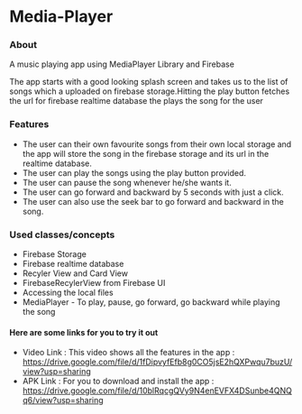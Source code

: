 # Media-Player

### About
A music playing app using MediaPlayer Library and Firebase

The app starts with a good looking splash screen and takes us to the list of songs which a uploaded on firebase storage.Hitting the play button fetches the url for firebase realtime database the plays the song for the user

### Features
- The user can their own favourite songs from their own local storage and the app will store the song in the firebase storage and its url in the realtime database.
- The user can play the songs using the play button provided.
- The user can pause the song whenever he/she wants it.
- The user can go forward and backward by 5 seconds with just a click.
- The user can also use the seek bar to go forward and backward in the song.

### Used classes/concepts
- Firebase Storage
- Firebase realtime database
- Recyler View and Card View
- FirebaseRecylerView from Firebase UI
- Accessing the local files
- MediaPlayer - To play, pause, go forward, go backward while playing the song 

#### Here are some links for you to try it out
- Video Link : This video shows all the features in the app : https://drive.google.com/file/d/1fDipvyfEfb8g0CO5jsE2hQXPwqu7buzU/view?usp=sharing
- APK Link : For you to download and install the app : https://drive.google.com/file/d/10blRqcgQVy9N4enEVFX4DSunbe4QNQq6/view?usp=sharing
